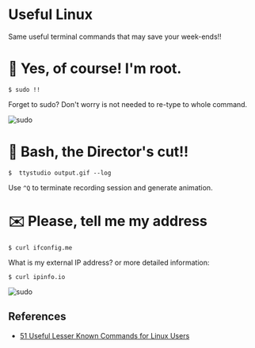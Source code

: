 Useful Linux
============
Same useful terminal commands that may save your week-ends!!

# :repeat: Yes, of course! I'm root.

```$ sudo !!```

Forget to sudo? Don't worry is not needed to re-type to whole command.

![sudo](gifs/sudo.gif)


# :movie_camera: Bash, the Director's cut!!

```$  ttystudio output.gif --log```

Use ```^Q``` to terminate recording session and generate animation.

# :envelope: Please, tell me my address

``` $ curl ifconfig.me ```

What is my external IP address? or more detailed information:

``` $ curl ipinfo.io ```

![sudo](gifs/ifconfigme.gif)

## References

* [51 Useful Lesser Known Commands for Linux Users](https://www.tecmint.com/51-useful-lesser-known-commands-for-linux-users/)
